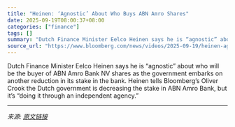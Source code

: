 ```yaml
---
title: "Heinen: ‘Agnostic’ About Who Buys ABN Amro Shares"
date: 2025-09-19T08:00:37+08:00
categories: ["finance"]
tags: []
summary: "Dutch Finance Minister Eelco Heinen says he is “agnostic” about who will be the buyer of ABN Amro Bank NV shares as the government embarks on another reduction in its stake in the bank. Heinen tells B"
source_url: "https://www.bloomberg.com/news/videos/2025-09-19/heinen-agnostic-about-who-buys-abn-amro-shares-video"
---
```


Dutch Finance Minister Eelco Heinen says he is “agnostic” about who will be the buyer of ABN Amro Bank NV shares as the government embarks on another reduction in its stake in the bank. Heinen tells Bloomberg’s Oliver Crook the Dutch government is decreasing the stake in ABN Amro Bank, but it’s “doing it through an independent agency.”

---

*来源: [原文链接](https://www.bloomberg.com/news/videos/2025-09-19/heinen-agnostic-about-who-buys-abn-amro-shares-video)*
